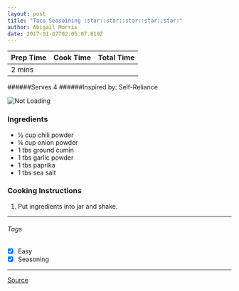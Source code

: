 ```yaml
---
layout: post
title: "Taco Seasoining :star::star::star::star::star:"
author: Abigail Morris
date: 2017-01-07T02:05:07.819Z
---
```


| Prep Time  | Cook Time    | Total Time  |
| ---------- |:------------:| -----------:|
| 2 mins    |      |    |


######Serves 4
######Inspired by: Self-Reliance

![Not Loading](http://i.imgur.com/ZG7igui.png)

### Ingredients

* ½ cup chili powder
* ¼ cup onion powder
* 1 tbs ground cumin
* 1 tbs garlic powder
* 1 tbs paprika
* 1 tbs sea salt

### Cooking Instructions

1. Put ingredients into jar and shake.


---

###### Tags
- [x] Easy
- [x] Seasoning

---

[Source](http://selfreliancebyjamie.blogspot.ca/2011/08/tis-seasonings.html)

